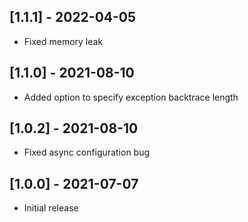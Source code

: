 ## [1.1.1] - 2022-04-05
- Fixed memory leak

## [1.1.0] - 2021-08-10

- Added option to specify exception backtrace length

## [1.0.2] - 2021-08-10

- Fixed async configuration bug

## [1.0.0] - 2021-07-07

- Initial release
